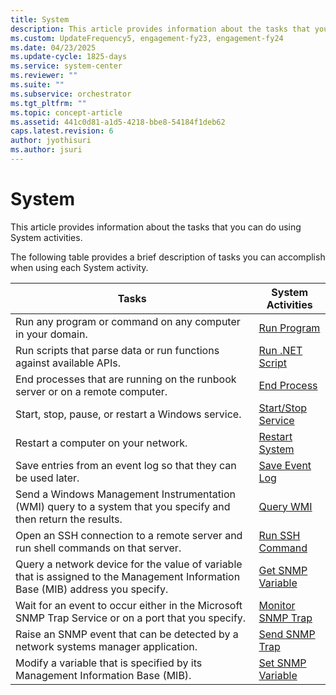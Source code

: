 ```yaml
---
title: System
description: This article provides information about the tasks that you can do using System activities. 
ms.custom: UpdateFrequency5, engagement-fy23, engagement-fy24
ms.date: 04/23/2025
ms.update-cycle: 1825-days
ms.service: system-center
ms.reviewer: ""
ms.suite: ""
ms.subservice: orchestrator
ms.tgt_pltfrm: ""
ms.topic: concept-article
ms.assetid: 441c0d81-a1d5-4218-bbe8-54184f1deb62
caps.latest.revision: 6
author: jyothisuri
ms.author: jsuri
---
```

# System

This article provides information about the tasks that you can do using System activities.

The following table provides a brief description of tasks you can accomplish when using each System activity.  

|Tasks|System Activities|  
|-----------|-----------------------|  
|Run any program or command on any computer in your domain.|[Run Program](run-program.md)|  
|Run scripts that parse data or run functions against available APIs.|[Run .NET Script](run-net-script.md)|  
|End processes that are running on the runbook server or on a remote computer.|[End Process](end-process.md)|  
|Start, stop, pause, or restart a Windows service.|[Start/Stop Service](start-stop-service.md)|  
|Restart a computer on your network.|[Restart System](restart-system.md)|  
|Save entries from an event log so that they can be used later.|[Save Event Log](save-event-log.md)|  
|Send a Windows Management Instrumentation (WMI) query to a system that you specify and then return the results.|[Query WMI](query-wmi.md)|  
|Open an SSH connection to a remote server and run shell commands on that server.|[Run SSH Command](run-ssh-command.md)|  
|Query a network device for the value of variable that is assigned to the Management Information Base (MIB) address you specify.|[Get SNMP Variable](get-snmp-variable.md)|  
|Wait for an event to occur either in the Microsoft SNMP Trap Service or on a port that you specify.|[Monitor SNMP Trap](monitor-snmp-trap.md)|  
|Raise an SNMP event that can be detected by a network systems manager application.|[Send SNMP Trap](send-snmp-trap.md)|  
|Modify a variable that is specified by its Management Information Base (MIB).|[Set SNMP Variable](set-snmp-variable.md)|
